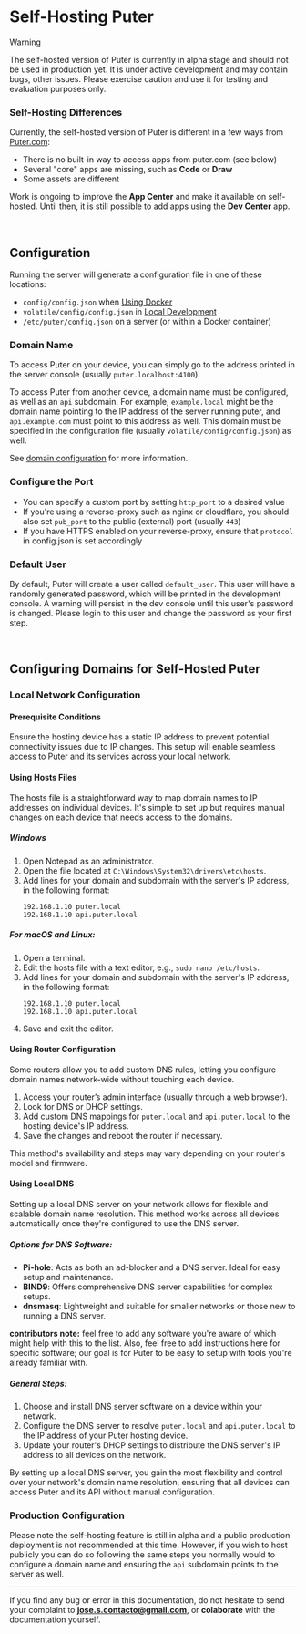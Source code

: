 # Self-Hosting Puter

> [!WARNING]
> The self-hosted version of Puter is currently in alpha stage and should not be used in production yet. It is under active development and may contain bugs, other issues. Please exercise caution and use it for testing and evaluation purposes only.

### Self-Hosting Differences
Currently, the self-hosted version of Puter is different in a few ways from [Puter.com](https://puter.com):
- There is no built-in way to access apps from puter.com (see below)
- Several "core" apps are missing, such as **Code** or **Draw**
- Some assets are different

Work is ongoing to improve the **App Center** and make it available on self-hosted.
Until then, it is still possible to add apps using the **Dev Center** app.

<br/>

## Configuration

Running the server will generate a configuration file in one of these locations:
- `config/config.json` when [Using Docker](#using-docker)
- `volatile/config/config.json` in [Local Development](#local-development)
- `/etc/puter/config.json` on a server (or within a Docker container)

### Domain Name

To access Puter on your device, you can simply go to the address printed in
the server console (usually `puter.localhost:4100`).

To access Puter from another device, a domain name must be configured, as well as
an `api` subdomain. For example, `example.local` might be the domain name pointing
to the IP address of the server running puter, and `api.example.com` must point to
this address as well. This domain must be specified in the configuration file
(usually `volatile/config/config.json`) as well.

See [domain configuration](#configuring-domains-for-self-hosted-puter) for more information.

### Configure the Port

- You can specify a custom port by setting `http_port` to a desired value
- If you're using a reverse-proxy such as nginx or cloudflare, you should
  also set `pub_port` to the public (external) port (usually `443`)
- If you have HTTPS enabled on your reverse-proxy, ensure that
  `protocol` in config.json is set accordingly

### Default User

By default, Puter will create a user called `default_user`.
This user will have a randomly generated password, which will be printed
in the development console.
A warning will persist in the dev console until this user's
password is changed. Please login to this user and change the password as
your first step.

<br/>

## Configuring Domains for Self-Hosted Puter

### Local Network Configuration

#### Prerequisite Conditions

Ensure the hosting device has a static IP address to prevent potential connectivity issues due to IP changes. This setup will enable seamless access to Puter and its services across your local network.

#### Using Hosts Files

The hosts file is a straightforward way to map domain names to IP addresses on individual devices. It's simple to set up but requires manual changes on each device that needs access to the domains.

##### Windows
1. Open Notepad as an administrator.
2. Open the file located at `C:\Windows\System32\drivers\etc\hosts`.
3. Add lines for your domain and subdomain with the server's IP address, in the
   following format:
   ```
   192.168.1.10 puter.local
   192.168.1.10 api.puter.local
   ```

##### For macOS and Linux:
1. Open a terminal.
2. Edit the hosts file with a text editor, e.g., `sudo nano /etc/hosts`.
3. Add lines for your domain and subdomain with the server's IP address, in the
   following format:
   ```
   192.168.1.10 puter.local
   192.168.1.10 api.puter.local
   ```
4. Save and exit the editor.


#### Using Router Configuration

Some routers allow you to add custom DNS rules, letting you configure domain names network-wide without touching each device.

1. Access your router’s admin interface (usually through a web browser).
2. Look for DNS or DHCP settings.
3. Add custom DNS mappings for `puter.local` and `api.puter.local` to the hosting device's IP address.
4. Save the changes and reboot the router if necessary.

This method's availability and steps may vary depending on your router's model and firmware.

#### Using Local DNS

Setting up a local DNS server on your network allows for flexible and scalable domain name resolution. This method works across all devices automatically once they're configured to use the DNS server.

##### Options for DNS Software:

- **Pi-hole**: Acts as both an ad-blocker and a DNS server. Ideal for easy setup and maintenance.
- **BIND9**: Offers comprehensive DNS server capabilities for complex setups.
- **dnsmasq**: Lightweight and suitable for smaller networks or those new to running a DNS server.

**contributors note:** feel free to add any software you're aware of
which might help with this to the list. Also, feel free to add instructions here for specific software; our goal is for Puter to be easy to setup with tools you're already familiar with.

##### General Steps:

1. Choose and install DNS server software on a device within your network.
2. Configure the DNS server to resolve `puter.local` and `api.puter.local` to the IP address of your Puter hosting device.
3. Update your router's DHCP settings to distribute the DNS server's IP address to all devices on the network.

By setting up a local DNS server, you gain the most flexibility and control over your network's domain name resolution, ensuring that all devices can access Puter and its API without manual configuration.

### Production Configuration

Please note the self-hosting feature is still in alpha and a public production
deployment is not recommended at this time. However, if you wish to host
publicly you can do so following the same steps you normally would to configure
a domain name and ensuring the `api` subdomain points to the server as well.

---

If you find any bug or error in this documentation, do not hesitate to send your complaint to **jose.s.contacto@gmail.com**, or **colaborate** with the documentation yourself.
